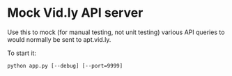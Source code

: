 Mock Vid.ly API server
======================

Use this to mock (for manual testing, not unit testing) various API
queries to would normally be sent to apt.vid.ly.

To start it:

    python app.py [--debug] [--port=9999]
